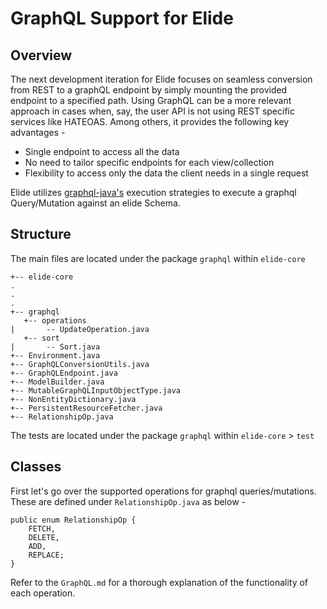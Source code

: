 # GraphQL Support for Elide

## Overview

The next development iteration for Elide focuses on seamless conversion from REST to a graphQL endpoint by simply mounting the provided endpoint to a specified path. Using GraphQL can be a more relevant approach in cases when, say, the user API is not using REST specific services like HATEOAS. Among others, it provides the following key advantages - 
- Single endpoint to access all the data
- No need to tailor specific endpoints for each view/collection
- Flexibility to access only the data the client needs in a single request

Elide utilizes [graphql-java's](http://graphql-java.readthedocs.io/en/latest/index.html) execution strategies to execute a graphql  Query/Mutation against an elide Schema. 

## Structure

The main files are located under the package `graphql` within `elide-core`
```
+-- elide-core
.
.
.
+-- graphql
   +-- operations
|       -- UpdateOperation.java
   +-- sort
|       -- Sort.java
+-- Environment.java
+-- GraphQLConversionUtils.java
+-- GraphQLEndpoint.java
+-- ModelBuilder.java
+-- MutableGraphQLInputObjectType.java
+-- NonEntityDictionary.java
+-- PersistentResourceFetcher.java
+-- RelationshipOp.java
```
The tests are located under the package `graphql` within `elide-core` > `test` 

## Classes

First let's go over the supported operations for graphql queries/mutations. These are defined under `RelationshipOp.java` as below - 
```
public enum RelationshipOp {
    FETCH,
    DELETE,
    ADD,
    REPLACE;
}
```
Refer to the `GraphQL.md` for a thorough explanation of the functionality of each operation. 